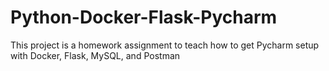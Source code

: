 # Python-Docker-Flask-Pycharm
This project is a homework assignment to teach how to get Pycharm setup with Docker, Flask, MySQL, and Postman
